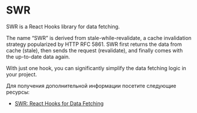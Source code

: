 # SWR

SWR is a React Hooks library for data fetching.

The name “SWR” is derived from stale-while-revalidate, a cache invalidation strategy popularized by HTTP RFC 5861. SWR first returns the data from cache (stale), then sends the request (revalidate), and finally comes with the up-to-date data again.

With just one hook, you can significantly simplify the data fetching logic in your project.

Для получения дополнительной информации посетите следующие ресурсы:

- [SWR: React Hooks for Data Fetching](https://swr.vercel.app/)
